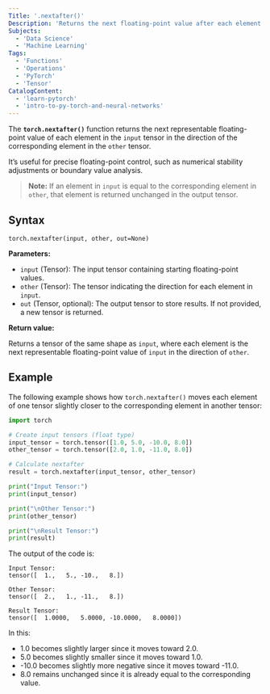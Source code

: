 ```yaml
---
Title: '.nextafter()'
Description: 'Returns the next floating-point value after each element of input in the direction of the corresponding element of other.'
Subjects:
  - 'Data Science'
  - 'Machine Learning'
Tags:
  - 'Functions'
  - 'Operations'
  - 'PyTorch'
  - 'Tensor'
CatalogContent:
  - 'learn-pytorch'
  - 'intro-to-py-torch-and-neural-networks'
---
```


The **`torch.nextafter()`** function returns the next representable floating-point value of each element in the `input` tensor in the direction of the corresponding element in the `other` tensor.

It’s useful for precise floating-point control, such as numerical stability adjustments or boundary value analysis.

> **Note:** If an element in `input` is equal to the corresponding element in `other`, that element is returned unchanged in the output tensor.

## Syntax

```pseudo
torch.nextafter(input, other, out=None)
```

**Parameters:**

- `input` (Tensor): The input tensor containing starting floating-point values.
- `other` (Tensor): The tensor indicating the direction for each element in `input`.
- `out` (Tensor, optional): The output tensor to store results. If not provided, a new tensor is returned.

**Return value:**

Returns a tensor of the same shape as `input`, where each element is the next representable floating-point value of `input` in the direction of `other`.

## Example

The following example shows how `torch.nextafter()` moves each element of one tensor slightly closer to the corresponding element in another tensor:

```py
import torch

# Create input tensors (float type)
input_tensor = torch.tensor([1.0, 5.0, -10.0, 8.0])
other_tensor = torch.tensor([2.0, 1.0, -11.0, 8.0])

# Calculate nextafter
result = torch.nextafter(input_tensor, other_tensor)

print("Input Tensor:")
print(input_tensor)

print("\nOther Tensor:")
print(other_tensor)

print("\nResult Tensor:")
print(result)
```

The output of the code is:

```shell
Input Tensor:
tensor([  1.,   5., -10.,   8.])

Other Tensor:
tensor([  2.,   1., -11.,   8.])

Result Tensor:
tensor([  1.0000,   5.0000, -10.0000,   8.0000])
```

In this:

- 1.0 becomes slightly larger since it moves toward 2.0.
- 5.0 becomes slightly smaller since it moves toward 1.0.
- -10.0 becomes slightly more negative since it moves toward -11.0.
- 8.0 remains unchanged since it is already equal to the corresponding value.
